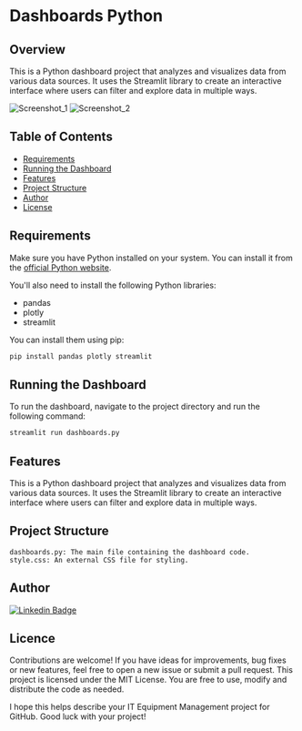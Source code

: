 # Dashboards Python

## Overview

This is a Python dashboard project that analyzes and visualizes data from various data sources. It uses the Streamlit library to create an interactive interface where users can filter and explore data in multiple ways.

![Screenshot_1](https://github.com/LeviLucena/DashboardsPython/assets/34045910/def15e26-6242-461f-9ddf-c9fb3ab31cd6) 
![Screenshot_2](https://github.com/LeviLucena/DashboardsPython/assets/34045910/20468119-16b2-46a2-942f-9738fe13be17)

## Table of Contents

- [Requirements](#requirements)
- [Running the Dashboard](#running-the-dashboard)
- [Features](#features)
- [Project Structure](#project-structure)
- [Author](#author)
- [License](#license)

## Requirements

Make sure you have Python installed on your system. You can install it from the [official Python website](https://www.python.org/downloads/).

You'll also need to install the following Python libraries:

- pandas
- plotly
- streamlit

You can install them using pip:

```bash
pip install pandas plotly streamlit
```

## Running the Dashboard

To run the dashboard, navigate to the project directory and run the following command:

```bash
streamlit run dashboards.py
```

## Features

This is a Python dashboard project that analyzes and visualizes data from various data sources. It uses the Streamlit library to create an interactive interface where users can filter and explore data in multiple ways.

## Project Structure

    dashboards.py: The main file containing the dashboard code.
    style.css: An external CSS file for styling.

## Author

[![Linkedin Badge](https://img.shields.io/badge/-LinkedIn-blue?style=flat-square&logo=Linkedin&logoColor=white&link=https://www.linkedin.com/in/levilucena/)](https://www.linkedin.com/in/levilucena/)

## Licence

Contributions are welcome! If you have ideas for improvements, bug fixes or new features, feel free to open a new issue or submit a pull request. This project is licensed under the MIT License. You are free to use, modify and distribute the code as needed.

I hope this helps describe your IT Equipment Management project for GitHub. Good luck with your project!

